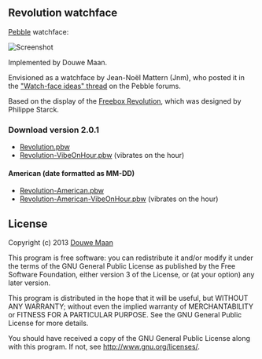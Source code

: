 ## Revolution watchface

[Pebble](https://en.wikipedia.org/wiki/Pebble_(watch)) watchface:

![Screenshot](./Screenshot.png)

Implemented by Douwe Maan.

Envisioned as a watchface by Jean-Noël Mattern (Jnm), who posted it in the ["Watch-face ideas" thread](http://forums.getpebble.com/discussion/comment/3538/#Comment_3538) on the Pebble forums.

Based on the display of the [Freebox Revolution](http://www.free.fr/adsl/freebox-revolution.html), which was designed by Philippe Starck.

### Download version 2.0.1

* [Revolution.pbw](https://github.com/DouweM/PebbleRevolution/raw/master/releases/Revolution.pbw)
* [Revolution-VibeOnHour.pbw](https://github.com/DouweM/PebbleRevolution/raw/master/releases/Revolution-VibeOnHour.pbw) (vibrates on the hour)

#### American (date formatted as MM-DD)
* [Revolution-American.pbw](https://github.com/DouweM/PebbleRevolution/raw/master/releases/Revolution-American.pbw)
* [Revolution-American-VibeOnHour.pbw](https://github.com/DouweM/PebbleRevolution/raw/master/releases/Revolution-American-VibeOnHour.pbw) (vibrates on the hour)

## License
Copyright (c) 2013 [Douwe Maan](http://www.douwemaan.com/)

This program is free software: you can redistribute it and/or modify
it under the terms of the GNU General Public License as published by
the Free Software Foundation, either version 3 of the License, or
(at your option) any later version.

This program is distributed in the hope that it will be useful,
but WITHOUT ANY WARRANTY; without even the implied warranty of
MERCHANTABILITY or FITNESS FOR A PARTICULAR PURPOSE.  See the
GNU General Public License for more details.

You should have received a copy of the GNU General Public License
along with this program.  If not, see <http://www.gnu.org/licenses/>.
